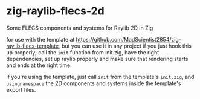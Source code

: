 # zig-raylib-flecs-2d
Some FLECS components and systems for Raylib 2D in Zig

for use with the template at https://github.com/MadScientist2854/zig-raylib-flecs-template, but you can use it in any project if you just hook this up properly; call the `init` function from init.zig, have the right dependencies, set up raylib properly and make sure that rendering starts and ends at the right time.

if you're using the template, just call `init` from the template's `init.zig`, and `usingnamespace` the 2D components and systems inside the template's export files.